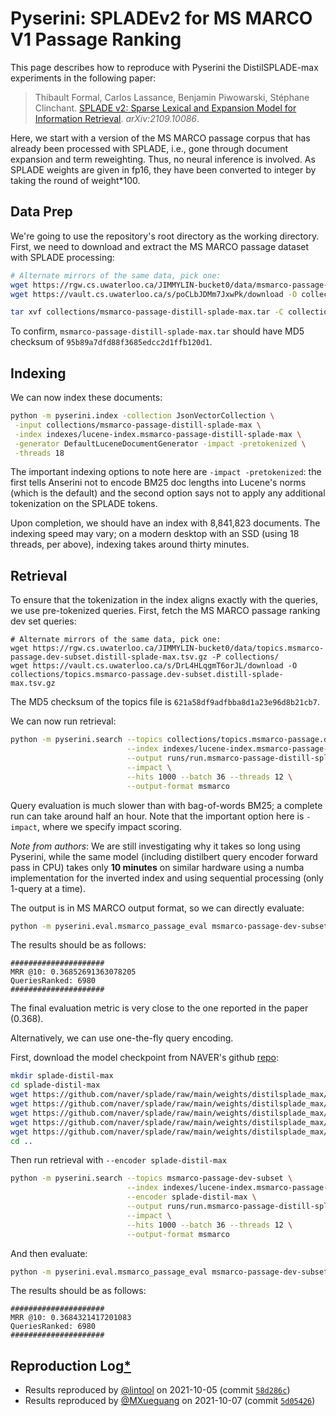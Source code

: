 # Pyserini: SPLADEv2 for MS MARCO V1 Passage Ranking

This page describes how to reproduce with Pyserini the DistilSPLADE-max experiments in the following paper:

> Thibault Formal, Carlos Lassance, Benjamin Piwowarski, Stéphane Clinchant. [SPLADE v2: Sparse Lexical and Expansion Model for Information Retrieval](https://arxiv.org/abs/2109.10086). _arXiv:2109.10086_.

Here, we start with a version of the MS MARCO passage corpus that has already been processed with SPLADE, i.e., gone through document expansion and term reweighting.
Thus, no neural inference is involved. As SPLADE weights are given in fp16, they have been converted to integer by taking the round of weight*100.

## Data Prep

We're going to use the repository's root directory as the working directory.
First, we need to download and extract the MS MARCO passage dataset with SPLADE processing:

```bash
# Alternate mirrors of the same data, pick one:
wget https://rgw.cs.uwaterloo.ca/JIMMYLIN-bucket0/data/msmarco-passage-distill-splade-max.tar -P collections/
wget https://vault.cs.uwaterloo.ca/s/poCLbJDMm7JxwPk/download -O collections/msmarco-passage-distill-splade-max.tar

tar xvf collections/msmarco-passage-distill-splade-max.tar -C collections/
```

To confirm, `msmarco-passage-distill-splade-max.tar` should have MD5 checksum of `95b89a7dfd88f3685edcc2d1ffb120d1`.

## Indexing

We can now index these documents:

```bash
python -m pyserini.index -collection JsonVectorCollection \
 -input collections/msmarco-passage-distill-splade-max \
 -index indexes/lucene-index.msmarco-passage-distill-splade-max \
 -generator DefaultLuceneDocumentGenerator -impact -pretokenized \
 -threads 18
```

The important indexing options to note here are `-impact -pretokenized`: the first tells Anserini not to encode BM25 doc lengths into Lucene's norms (which is the default) and the second option says not to apply any additional tokenization on the SPLADE tokens.

Upon completion, we should have an index with 8,841,823 documents.
The indexing speed may vary; on a modern desktop with an SSD (using 18 threads, per above), indexing takes around thirty minutes.


## Retrieval

To ensure that the tokenization in the index aligns exactly with the queries, we use pre-tokenized queries.
First, fetch the MS MARCO passage ranking dev set queries: 

```
# Alternate mirrors of the same data, pick one:
wget https://rgw.cs.uwaterloo.ca/JIMMYLIN-bucket0/data/topics.msmarco-passage.dev-subset.distill-splade-max.tsv.gz -P collections/
wget https://vault.cs.uwaterloo.ca/s/DrL4HLqgmT6orJL/download -O collections/topics.msmarco-passage.dev-subset.distill-splade-max.tsv.gz
```

The MD5 checksum of the topics file is `621a58df9adfbba8d1a23e96d8b21cb7`.

We can now run retrieval:

```bash
python -m pyserini.search --topics collections/topics.msmarco-passage.dev-subset.distill-splade-max.tsv.gz \
                          --index indexes/lucene-index.msmarco-passage-distill-splade-max \
                          --output runs/run.msmarco-passage-distill-splade-max.tsv \
                          --impact \
                          --hits 1000 --batch 36 --threads 12 \
                          --output-format msmarco
```

Query evaluation is much slower than with bag-of-words BM25; a complete run can take around half an hour. Note that the important option here is `-impact`, where we specify impact scoring.

*Note from authors*: We are still investigating why it takes so long using Pyserini, while the same model (including distilbert query encoder forward pass in CPU) takes only **10 minutes** on similar hardware using a numba implementation for the inverted index and using sequential processing (only 1-query at a time).

The output is in MS MARCO output format, so we can directly evaluate:

```bash
python -m pyserini.eval.msmarco_passage_eval msmarco-passage-dev-subset runs/run.msmarco-passage-distill-splade-max.tsv
```

The results should be as follows:

```
#####################
MRR @10: 0.36852691363078205
QueriesRanked: 6980
#####################
```

The final evaluation metric is very close to the one reported in the paper (0.368).

Alternatively, we can use one-the-fly query encoding.

First, download the model checkpoint from NAVER's github [repo](https://github.com/naver/splade/tree/main/weights/splade_max):

```bash
mkdir splade-distil-max
cd splade-distil-max
wget https://github.com/naver/splade/raw/main/weights/distilsplade_max/pytorch_model.bin
wget https://github.com/naver/splade/raw/main/weights/distilsplade_max/config.json
wget https://github.com/naver/splade/raw/main/weights/distilsplade_max/special_tokens_map.json
wget https://github.com/naver/splade/raw/main/weights/distilsplade_max/tokenizer_config.json
wget https://github.com/naver/splade/raw/main/weights/distilsplade_max/vocab.txt
cd ..
```

Then run retrieval with `--encoder splade-distil-max`

```bash
python -m pyserini.search --topics msmarco-passage-dev-subset \
                          --index indexes/lucene-index.msmarco-passage-distill-splade-max \
                          --encoder splade-distil-max \
                          --output runs/run.msmarco-passage-distill-splade-max.tsv \
                          --impact \
                          --hits 1000 --batch 36 --threads 12 \
                          --output-format msmarco
```

And then evaluate: 

```bash
python -m pyserini.eval.msmarco_passage_eval msmarco-passage-dev-subset runs/run.msmarco-passage-distill-splade-max.tsv
```

The results should be as follows:

```
#####################
MRR @10: 0.3684321417201083
QueriesRanked: 6980
#####################
```

## Reproduction Log[*](reproducibility.md)

+ Results reproduced by [@lintool](https://github.com/lintool) on 2021-10-05 (commit [`58d286c`](https://github.com/castorini/pyserini/commit/58d286c3f9fe845e261c271f2a0f514462844d97))
+ Results reproduced by [@MXueguang](https://github.com/MXueguang) on 2021-10-07 (commit [`5d05426`](https://github.com/castorini/pyserini/commit/5d05426e1b40c513c6fa739a236b9c025b1a62fd))
